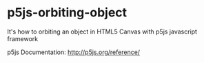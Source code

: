 # p5js-orbiting-object

It's how to orbiting an object in HTML5 Canvas with p5js javascript framework

p5js Documentation:
http://p5js.org/reference/
